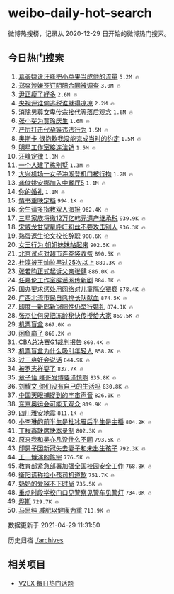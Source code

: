 # weibo-daily-hot-search

微博热搜榜，记录从 2020-12-29 日开始的微博热门搜索。

## 今日热门搜索

<!-- BEGIN -->

1. [葛荟婕说汪峰把小苹果当成他的流量](https://s.weibo.com/weibo?q=%E8%91%9B%E8%8D%9F%E5%A9%95%E8%AF%B4%E6%B1%AA%E5%B3%B0%E6%8A%8A%E5%B0%8F%E8%8B%B9%E6%9E%9C%E5%BD%93%E6%88%90%E4%BB%96%E7%9A%84%E6%B5%81%E9%87%8F&Refer=top) `5.2M 🔥`
1. [郑爽涉嫌签订阴阳合同被调查](https://s.weibo.com/weibo?q=%23%E9%83%91%E7%88%BD%E6%B6%89%E5%AB%8C%E7%AD%BE%E8%AE%A2%E9%98%B4%E9%98%B3%E5%90%88%E5%90%8C%E8%A2%AB%E8%B0%83%E6%9F%A5%23&Refer=top) `3.0M 🔥`
1. [尹正瘦了好多](https://s.weibo.com/weibo?q=%23%E5%B0%B9%E6%AD%A3%E7%98%A6%E4%BA%86%E5%A5%BD%E5%A4%9A%23&Refer=top) `2.6M 🔥`
1. [央视评谁偷逃税谁就得凉凉](https://s.weibo.com/weibo?q=%23%E5%A4%AE%E8%A7%86%E8%AF%84%E8%B0%81%E5%81%B7%E9%80%83%E7%A8%8E%E8%B0%81%E5%B0%B1%E5%BE%97%E5%87%89%E5%87%89%23&Refer=top) `2.2M 🔥`
1. [消除男尊女卑传宗接代等落后观念](https://s.weibo.com/weibo?q=%23%E6%B6%88%E9%99%A4%E7%94%B7%E5%B0%8A%E5%A5%B3%E5%8D%91%E4%BC%A0%E5%AE%97%E6%8E%A5%E4%BB%A3%E7%AD%89%E8%90%BD%E5%90%8E%E8%A7%82%E5%BF%B5%23&Refer=top) `1.6M 🔥`
1. [张小斐为贾玲庆生](https://s.weibo.com/weibo?q=%23%E5%BC%A0%E5%B0%8F%E6%96%90%E4%B8%BA%E8%B4%BE%E7%8E%B2%E5%BA%86%E7%94%9F%23&Refer=top) `1.6M 🔥`
1. [严厉打击代孕等违法行为](https://s.weibo.com/weibo?q=%23%E4%B8%A5%E5%8E%89%E6%89%93%E5%87%BB%E4%BB%A3%E5%AD%95%E7%AD%89%E8%BF%9D%E6%B3%95%E8%A1%8C%E4%B8%BA%23&Refer=top) `1.5M 🔥`
1. [奥斯卡 很抱歉我没能完成当时的约定](https://s.weibo.com/weibo?q=%E5%A5%A5%E6%96%AF%E5%8D%A1%20%E5%BE%88%E6%8A%B1%E6%AD%89%E6%88%91%E6%B2%A1%E8%83%BD%E5%AE%8C%E6%88%90%E5%BD%93%E6%97%B6%E7%9A%84%E7%BA%A6%E5%AE%9A&Refer=top) `1.5M 🔥`
1. [明星工作室接连注销](https://s.weibo.com/weibo?q=%23%E6%98%8E%E6%98%9F%E5%B7%A5%E4%BD%9C%E5%AE%A4%E6%8E%A5%E8%BF%9E%E6%B3%A8%E9%94%80%23&Refer=top) `1.5M 🔥`
1. [汪峰定律](https://s.weibo.com/weibo?q=%E6%B1%AA%E5%B3%B0%E5%AE%9A%E5%BE%8B&Refer=top) `1.3M 🔥`
1. [一个人建了栋别墅](https://s.weibo.com/weibo?q=%E4%B8%80%E4%B8%AA%E4%BA%BA%E5%BB%BA%E4%BA%86%E6%A0%8B%E5%88%AB%E5%A2%85&Refer=top) `1.3M 🔥`
1. [大兴机场一女子冲闯登机口被行拘](https://s.weibo.com/weibo?q=%E5%A4%A7%E5%85%B4%E6%9C%BA%E5%9C%BA%E4%B8%80%E5%A5%B3%E5%AD%90%E5%86%B2%E9%97%AF%E7%99%BB%E6%9C%BA%E5%8F%A3%E8%A2%AB%E8%A1%8C%E6%8B%98&Refer=top) `1.2M 🔥`
1. [龚俊姚安娜加入中餐厅5](https://s.weibo.com/weibo?q=%23%E9%BE%9A%E4%BF%8A%E5%A7%9A%E5%AE%89%E5%A8%9C%E5%8A%A0%E5%85%A5%E4%B8%AD%E9%A4%90%E5%8E%855%23&Refer=top) `1.1M 🔥`
1. [你的婚礼](https://s.weibo.com/weibo?q=%E4%BD%A0%E7%9A%84%E5%A9%9A%E7%A4%BC&Refer=top) `1.1M 🔥`
1. [情书重映定档](https://s.weibo.com/weibo?q=%23%E6%83%85%E4%B9%A6%E9%87%8D%E6%98%A0%E5%AE%9A%E6%A1%A3%23&Refer=top) `994.1K 🔥`
1. [余生请多指教双人海报](https://s.weibo.com/weibo?q=%23%E4%BD%99%E7%94%9F%E8%AF%B7%E5%A4%9A%E6%8C%87%E6%95%99%E5%8F%8C%E4%BA%BA%E6%B5%B7%E6%8A%A5%23&Refer=top) `962.4K 🔥`
1. [三星家族将缴12万亿韩元遗产继承税](https://s.weibo.com/weibo?q=%23%E4%B8%89%E6%98%9F%E5%AE%B6%E6%97%8F%E5%B0%86%E7%BC%B412%E4%B8%87%E4%BA%BF%E9%9F%A9%E5%85%83%E9%81%97%E4%BA%A7%E7%BB%A7%E6%89%BF%E7%A8%8E%23&Refer=top) `939.9K 🔥`
1. [宋威龙甘望星呼吁粉丝不要攻击别人](https://s.weibo.com/weibo?q=%23%E5%AE%8B%E5%A8%81%E9%BE%99%E7%94%98%E6%9C%9B%E6%98%9F%E5%91%BC%E5%90%81%E7%B2%89%E4%B8%9D%E4%B8%8D%E8%A6%81%E6%94%BB%E5%87%BB%E5%88%AB%E4%BA%BA%23&Refer=top) `936.3K 🔥`
1. [熟蛋返生论文校长辞职](https://s.weibo.com/weibo?q=%23%E7%86%9F%E8%9B%8B%E8%BF%94%E7%94%9F%E8%AE%BA%E6%96%87%E6%A0%A1%E9%95%BF%E8%BE%9E%E8%81%8C%23&Refer=top) `908.6K 🔥`
1. [女王行为 姐姐妹妹站起来](https://s.weibo.com/weibo?q=%E5%A5%B3%E7%8E%8B%E8%A1%8C%E4%B8%BA%20%E5%A7%90%E5%A7%90%E5%A6%B9%E5%A6%B9%E7%AB%99%E8%B5%B7%E6%9D%A5&Refer=top) `902.5K 🔥`
1. [北京试点对超市连卷袋收费](https://s.weibo.com/weibo?q=%23%E5%8C%97%E4%BA%AC%E8%AF%95%E7%82%B9%E5%AF%B9%E8%B6%85%E5%B8%82%E8%BF%9E%E5%8D%B7%E8%A2%8B%E6%94%B6%E8%B4%B9%23&Refer=top) `890.5K 🔥`
1. [杜淳被王灿拉黑过25次以上](https://s.weibo.com/weibo?q=%23%E6%9D%9C%E6%B7%B3%E8%A2%AB%E7%8E%8B%E7%81%BF%E6%8B%89%E9%BB%91%E8%BF%8725%E6%AC%A1%E4%BB%A5%E4%B8%8A%23&Refer=top) `889.3K 🔥`
1. [张若昀正式起诉父亲张健](https://s.weibo.com/weibo?q=%23%E5%BC%A0%E8%8B%A5%E6%98%80%E6%AD%A3%E5%BC%8F%E8%B5%B7%E8%AF%89%E7%88%B6%E4%BA%B2%E5%BC%A0%E5%81%A5%23&Refer=top) `886.0K 🔥`
1. [任嘉伦工作室辟谣网传新剧](https://s.weibo.com/weibo?q=%23%E4%BB%BB%E5%98%89%E4%BC%A6%E5%B7%A5%E4%BD%9C%E5%AE%A4%E8%BE%9F%E8%B0%A3%E7%BD%91%E4%BC%A0%E6%96%B0%E5%89%A7%23&Refer=top) `884.0K 🔥`
1. [国办要求惩处用网络对儿童隔空猥亵](https://s.weibo.com/weibo?q=%23%E5%9B%BD%E5%8A%9E%E8%A6%81%E6%B1%82%E6%83%A9%E5%A4%84%E7%94%A8%E7%BD%91%E7%BB%9C%E5%AF%B9%E5%84%BF%E7%AB%A5%E9%9A%94%E7%A9%BA%E7%8C%A5%E4%BA%B5%23&Refer=top) `878.4K 🔥`
1. [广西北流市民自愿排长队献血](https://s.weibo.com/weibo?q=%23%E5%B9%BF%E8%A5%BF%E5%8C%97%E6%B5%81%E5%B8%82%E6%B0%91%E8%87%AA%E6%84%BF%E6%8E%92%E9%95%BF%E9%98%9F%E7%8C%AE%E8%A1%80%23&Refer=top) `874.5K 🔥`
1. [印度一新郎新冠阳性仍举行婚礼](https://s.weibo.com/weibo?q=%23%E5%8D%B0%E5%BA%A6%E4%B8%80%E6%96%B0%E9%83%8E%E6%96%B0%E5%86%A0%E9%98%B3%E6%80%A7%E4%BB%8D%E4%B8%BE%E8%A1%8C%E5%A9%9A%E7%A4%BC%23&Refer=top) `874.1K 🔥`
1. [张杰让何炅把冻龄秘诀传授给大家](https://s.weibo.com/weibo?q=%23%E5%BC%A0%E6%9D%B0%E8%AE%A9%E4%BD%95%E7%82%85%E6%8A%8A%E5%86%BB%E9%BE%84%E7%A7%98%E8%AF%80%E4%BC%A0%E6%8E%88%E7%BB%99%E5%A4%A7%E5%AE%B6%23&Refer=top) `869.5K 🔥`
1. [机票盲盒](https://s.weibo.com/weibo?q=%E6%9C%BA%E7%A5%A8%E7%9B%B2%E7%9B%92&Refer=top) `867.0K 🔥`
1. [闲鱼崩了](https://s.weibo.com/weibo?q=%E9%97%B2%E9%B1%BC%E5%B4%A9%E4%BA%86&Refer=top) `866.2K 🔥`
1. [CBA总决赛G1裁判报告](https://s.weibo.com/weibo?q=%23CBA%E6%80%BB%E5%86%B3%E8%B5%9BG1%E8%A3%81%E5%88%A4%E6%8A%A5%E5%91%8A%23&Refer=top) `860.4K 🔥`
1. [机票盲盒为什么吸引年轻人](https://s.weibo.com/weibo?q=%23%E6%9C%BA%E7%A5%A8%E7%9B%B2%E7%9B%92%E4%B8%BA%E4%BB%80%E4%B9%88%E5%90%B8%E5%BC%95%E5%B9%B4%E8%BD%BB%E4%BA%BA%23&Refer=top) `858.7K 🔥`
1. [过三爽好会说话](https://s.weibo.com/weibo?q=%23%E8%BF%87%E4%B8%89%E7%88%BD%E5%A5%BD%E4%BC%9A%E8%AF%B4%E8%AF%9D%23&Refer=top) `844.9K 🔥`
1. [被罗志祥耍了](https://s.weibo.com/weibo?q=%23%E8%A2%AB%E7%BD%97%E5%BF%97%E7%A5%A5%E8%80%8D%E4%BA%86%23&Refer=top) `837.7K 🔥`
1. [章子怡 峰哥发博要谨慎啊](https://s.weibo.com/weibo?q=%E7%AB%A0%E5%AD%90%E6%80%A1%20%E5%B3%B0%E5%93%A5%E5%8F%91%E5%8D%9A%E8%A6%81%E8%B0%A8%E6%85%8E%E5%95%8A&Refer=top) `835.8K 🔥`
1. [刘耀文 你们没有自己的生活吗](https://s.weibo.com/weibo?q=%E5%88%98%E8%80%80%E6%96%87%20%E4%BD%A0%E4%BB%AC%E6%B2%A1%E6%9C%89%E8%87%AA%E5%B7%B1%E7%9A%84%E7%94%9F%E6%B4%BB%E5%90%97&Refer=top) `830.8K 🔥`
1. [中国天眼捕捉到的宇宙声音](https://s.weibo.com/weibo?q=%23%E4%B8%AD%E5%9B%BD%E5%A4%A9%E7%9C%BC%E6%8D%95%E6%8D%89%E5%88%B0%E7%9A%84%E5%AE%87%E5%AE%99%E5%A3%B0%E9%9F%B3%23&Refer=top) `826.0K 🔥`
1. [东京奥运会可能无观众](https://s.weibo.com/weibo?q=%E4%B8%9C%E4%BA%AC%E5%A5%A5%E8%BF%90%E4%BC%9A%E5%8F%AF%E8%83%BD%E6%97%A0%E8%A7%82%E4%BC%97&Refer=top) `819.9K 🔥`
1. [四川雅安地震](https://s.weibo.com/weibo?q=%E5%9B%9B%E5%B7%9D%E9%9B%85%E5%AE%89%E5%9C%B0%E9%9C%87&Refer=top) `811.1K 🔥`
1. [小李琳的前半生是杜冰雁后半生是主播](https://s.weibo.com/weibo?q=%E5%B0%8F%E6%9D%8E%E7%90%B3%E7%9A%84%E5%89%8D%E5%8D%8A%E7%94%9F%E6%98%AF%E6%9D%9C%E5%86%B0%E9%9B%81%E5%90%8E%E5%8D%8A%E7%94%9F%E6%98%AF%E4%B8%BB%E6%92%AD&Refer=top) `804.2K 🔥`
1. [丁程鑫缺席快本录制](https://s.weibo.com/weibo?q=%E4%B8%81%E7%A8%8B%E9%91%AB%E7%BC%BA%E5%B8%AD%E5%BF%AB%E6%9C%AC%E5%BD%95%E5%88%B6&Refer=top) `802.3K 🔥`
1. [原来我和吴亦凡没什么不同](https://s.weibo.com/weibo?q=%23%E5%8E%9F%E6%9D%A5%E6%88%91%E5%92%8C%E5%90%B4%E4%BA%A6%E5%87%A1%E6%B2%A1%E4%BB%80%E4%B9%88%E4%B8%8D%E5%90%8C%23&Refer=top) `793.5K 🔥`
1. [印男子因新冠失去妻子和未出生孩子](https://s.weibo.com/weibo?q=%E5%8D%B0%E7%94%B7%E5%AD%90%E5%9B%A0%E6%96%B0%E5%86%A0%E5%A4%B1%E5%8E%BB%E5%A6%BB%E5%AD%90%E5%92%8C%E6%9C%AA%E5%87%BA%E7%94%9F%E5%AD%A9%E5%AD%90&Refer=top) `792.3K 🔥`
1. [王一博演的陈宇](https://s.weibo.com/weibo?q=%23%E7%8E%8B%E4%B8%80%E5%8D%9A%E6%BC%94%E7%9A%84%E9%99%88%E5%AE%87%23&Refer=top) `776.5K 🔥`
1. [教育部紧急部署加强全国校园安全工作](https://s.weibo.com/weibo?q=%E6%95%99%E8%82%B2%E9%83%A8%E7%B4%A7%E6%80%A5%E9%83%A8%E7%BD%B2%E5%8A%A0%E5%BC%BA%E5%85%A8%E5%9B%BD%E6%A0%A1%E5%9B%AD%E5%AE%89%E5%85%A8%E5%B7%A5%E4%BD%9C&Refer=top) `768.8K 🔥`
1. [衡阳谎称捡小孩司机道歉](https://s.weibo.com/weibo?q=%23%E8%A1%A1%E9%98%B3%E8%B0%8E%E7%A7%B0%E6%8D%A1%E5%B0%8F%E5%AD%A9%E5%8F%B8%E6%9C%BA%E9%81%93%E6%AD%89%23&Refer=top) `751.7K 🔥`
1. [奶奶的爱容不下时尚](https://s.weibo.com/weibo?q=%23%E5%A5%B6%E5%A5%B6%E7%9A%84%E7%88%B1%E5%AE%B9%E4%B8%8D%E4%B8%8B%E6%97%B6%E5%B0%9A%23&Refer=top) `735.5K 🔥`
1. [重点时段学校门口见警察见警车见警灯](https://s.weibo.com/weibo?q=%23%E9%87%8D%E7%82%B9%E6%97%B6%E6%AE%B5%E5%AD%A6%E6%A0%A1%E9%97%A8%E5%8F%A3%E8%A7%81%E8%AD%A6%E5%AF%9F%E8%A7%81%E8%AD%A6%E8%BD%A6%E8%A7%81%E8%AD%A6%E7%81%AF%23&Refer=top) `734.0K 🔥`
1. [烨斯](https://s.weibo.com/weibo?q=%E7%83%A8%E6%96%AF&Refer=top) `729.7K 🔥`
1. [马思纯 减肥以健康为重](https://s.weibo.com/weibo?q=%E9%A9%AC%E6%80%9D%E7%BA%AF%20%E5%87%8F%E8%82%A5%E4%BB%A5%E5%81%A5%E5%BA%B7%E4%B8%BA%E9%87%8D&Refer=top) `713.9K 🔥`

数据更新于 2021-04-29 11:31:50

<!-- END -->

历史归档 [./archives](./archives)

## 相关项目

- [V2EX 每日热门话题](https://github.com/boojack/v2ex-daily-hot-topic)
